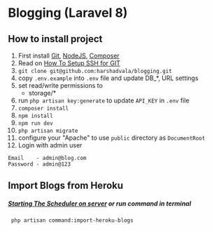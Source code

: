 # Blogging (Laravel 8)

## How to install project

1. First install [Git](http://git-scm.com/), [NodeJS](https://nodejs.org/), [Composer](https://getcomposer.org/)
1. Read on [How To Setup SSH for GIT](https://confluence.atlassian.com/bitbucket/set-up-ssh-for-git-728138079.html)
2. `git clone git@github.com:harshadvala/blogging.git`
3. copy `.env.example` into `.env` file and update DB_*, URL settings
4. set read/write permissions to
    * storage/*
5. run `php artisan key:generate` to update `API_KEY` in `.env` file
6. `composer install`
7. `npm install`
8. `npm run dev`
9. `php artisan migrate`
11. configure your "Apache" to use `public` directory as `DocumentRoot`
12.  Login with admin user
```
Email    - admin@blog.com
Password - admin@123
```



## Import Blogs from Heroku 
##### [Starting The Scheduler on server](https://laravel.com/docs/8.x/scheduling) or run command in terminal 
```
 php artisan command:import-heroku-blogs
```
